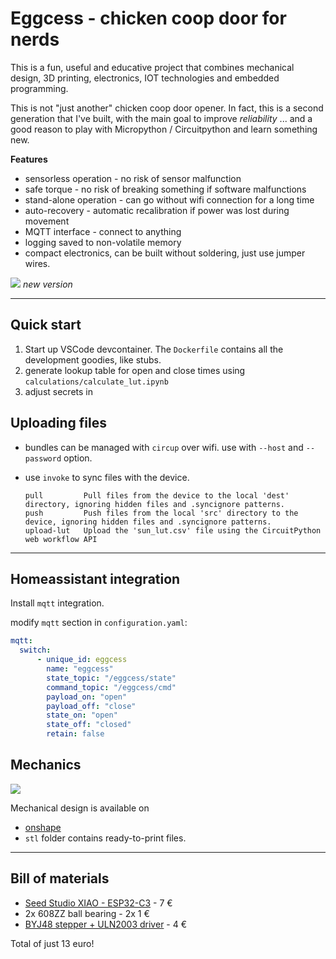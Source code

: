 # Eggcess - chicken coop door for nerds

This is a fun, useful and educative project that combines mechanical design,
3D printing, electronics, IOT technologies and embedded programming.

This is not "just another" chicken coop door opener. In fact, this is a second generation
that I've built, with the main goal to improve *reliability* ... and a good reason to play with Micropython / Circuitpython and learn something new.


**Features**

* sensorless operation - no risk of sensor malfunction
* safe torque - no risk of breaking something if software malfunctions
* stand-alone operation - can go without wifi connection for a long time
* auto-recovery - automatic recalibration if power was lost during movement
* MQTT interface - connect to anything
* logging saved to non-volatile memory
* compact electronics, can be built without soldering, just use jumper wires.



![](img/eggcess_11.jpg)
*new version*




------------------------------------------



## Quick start

1. Start up VSCode devcontainer. The `Dockerfile` contains all the development goodies,
like  stubs.
2. generate lookup table for open and close times using `calculations/calculate_lut.ipynb`
3. adjust secrets in


## Uploading files

* bundles can be managed with `circup` over wifi. use with `--host` and `--password` option.
* use `invoke` to sync files with the device.


      pull         Pull files from the device to the local 'dest' directory, ignoring hidden files and .syncignore patterns.
      push         Push files from the local 'src' directory to the device, ignoring hidden files and .syncignore patterns.
      upload-lut   Upload the 'sun_lut.csv' file using the CircuitPython web workflow API


-------------------------------------------------------

## Homeassistant integration

Install `mqtt` integration.

modify `mqtt` section in `configuration.yaml`:

```yaml
mqtt:
  switch:
      - unique_id: eggcess
        name: "eggcess"
        state_topic: "/eggcess/state"
        command_topic: "/eggcess/cmd"
        payload_on: "open"
        payload_off: "close"
        state_on: "open"
        state_off: "closed"
        retain: false

```


## Mechanics

![](img/eggcess_mechanics.png)

Mechanical design is available on

* [onshape](https://cad.onshape.com/documents/9d1e9d13503836a93d923c99/w/cf41e9abcfc58e38551d4ef1/e/91ab2b97868868ebff4768e5?renderMode=0&uiState=6590590c9a15484af8e68a46)
* `stl` folder contains ready-to-print files.

---------------------------------------------------------

## Bill of materials

* [Seed Studio XIAO - ESP32-C3](https://www.tinytronics.nl/shop/nl/development-boards/microcontroller-boards/met-wi-fi/seeed-studio-xiao-esp32-c3) - 7 €
* 2x 608ZZ ball bearing - 2x 1 €
* [BYJ48 stepper + ULN2003 driver](https://www.tinytronics.nl/shop/nl/mechanica-en-actuatoren/motoren/stappenmotoren/stappen-motor-met-uln2003-motoraansturing) - 4 €

Total of just 13 euro!
